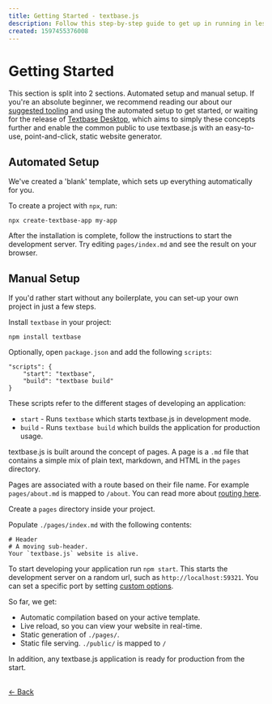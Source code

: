 ```yaml
---
title: Getting Started - textbase.js
description: Follow this step-by-step guide to get up in running in less than 10 minutes. Automate or manually setup your first textbase.js app.
created: 1597455376008
---
```


# Getting Started

This section is split into 2 sections. Automated setup and manual setup. If you're an absolute beginner, we recommend reading our about our [suggested tooling](/docs/tooling) and using the automated setup to get started, or waiting for the release of [Textbase Desktop](/desktop), which aims to simply these concepts further and enable the common public to use textbase.js with an easy-to-use, point-and-click, static website generator.

## Automated Setup

We've created a 'blank' template, which sets up everything automatically for you.

To create a project with `npx`, run:

```
npx create-textbase-app my-app
```

After the installation is complete, follow the instructions to start the development server. Try editing `pages/index.md` and see the result on your browser.

## Manual Setup

If you'd rather start without any boilerplate, you can set-up your own project in just a few steps.

Install `textbase` in your project:

```
npm install textbase
```

Optionally, open `package.json` and add the following `scripts`:

```
"scripts": {
	"start": "textbase",
	"build": "textbase build"
}
```

These scripts refer to the different stages of developing an application:

- `start` - Runs `textbase` which starts textbase.js in development mode.
- `build` - Runs `textbase build` which builds the application for production usage.

textbase.js is built around the concept of pages. A page is a `.md` file that contains a simple mix of plain text, markdown, and HTML in the `pages` directory.

Pages are associated with a route based on their file name. For example `pages/about.md` is mapped to `/about`. You can read more about [routing here](/docs/routing).

Create a `pages` directory inside your project.

Populate `./pages/index.md` with the following contents:

```
# Header
# A moving sub-header.
Your `textbase.js` website is alive.
```

To start developing your application run `npm start`. This starts the development server on a random url, such as `http://localhost:59321`. You can set a specific port by setting [custom options](/docs/options).

So far, we get:

- Automatic compilation based on your active template.
- Live reload, so you can view your website in real-time.
- Static generation of `./pages/`.
- Static file serving. `./public/` is mapped to `/`

In addition, any textbase.js application is ready for production from the start.

<br />[&larr; Back](/docs)
